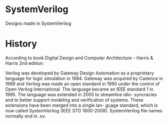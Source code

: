 # SystemVerilog
Designs made in SystemVerilog

# History

According to book Digital Design and Computer Architecture - Harris & Harris 2nd edition:
 
Verilog was developed by Gateway Design Automation as a
proprietary language for logic simulation in 1984. Gateway
was acquired by Cadence in 1989 and Verilog was made an
open standard in 1990 under the control of Open Verilog
International. The language became an IEEE standard 1 in
1995. The language was extended in 2005 to streamline idio-
syncracies and to better support modeling and verification of
systems. These extensions have been merged into a single lan-
guage standard, which is now called SystemVerilog (IEEE STD
1800-2009). SystemVerilog file names normally end in .sv.
